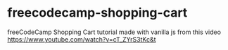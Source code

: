 # freecodecamp-shopping-cart
 freeCodeCamp Shopping Cart tutorial made with vanilla js from this video https://www.youtube.com/watch?v=cT_ZYrS3tKc&t
